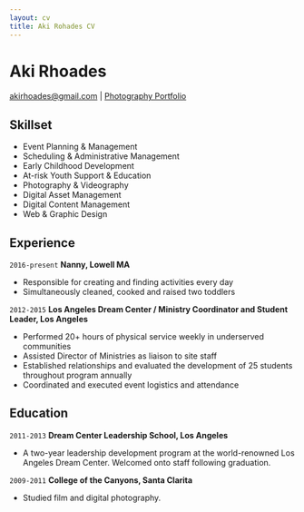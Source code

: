 ```yaml
---
layout: cv
title: Aki Rohades CV
---
```

# Aki Rhoades

<div id="webaddress">
<a href="akirhoades@gmail.com">akirhoades@gmail.com</a>
| <a href="https://www.photobyaki.com/">Photography Portfolio </a>
</div>

## Skillset

- Event Planning & Management
- Scheduling & Administrative Management
- Early Childhood Development
- At-risk Youth Support & Education
- Photography & Videography
- Digital Asset Management
- Digital Content Management
- Web & Graphic Design

## Experience

`2016-present`
__Nanny, Lowell MA__
* Responsible for creating and finding activities every day
* Simultaneously cleaned, cooked and raised two toddlers

`2012-2015`
__Los Angeles Dream Center / Ministry Coordinator and Student Leader, Los Angeles__

* Performed 20+ hours of physical service weekly in underserved communities
* Assisted Director of Ministries as liaison to site staff
* Established relationships and evaluated the development of 25 students throughout program annually
* Coordinated and executed event logistics and attendance

## Education

`2011-2013`
__Dream Center Leadership School, Los Angeles__
- A two-year leadership development program at the world-renowned Los Angeles Dream Center. Welcomed onto staff following graduation. 

`2009-2011`
__College of the Canyons, Santa Clarita__
- Studied film and digital photography. 

<!-- ### Footer

Last updated: June 2019 -->



